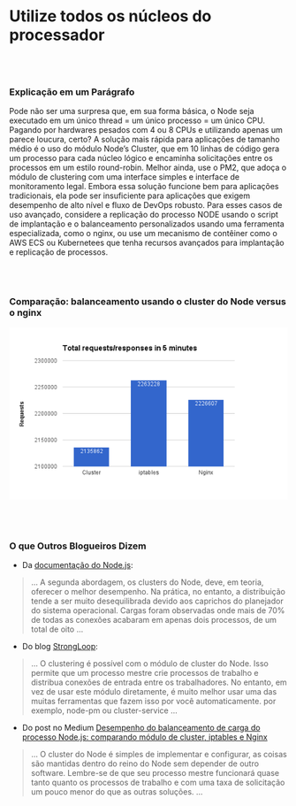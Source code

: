 # Utilize todos os núcleos do processador

<br/><br/>

### Explicação em um Parágrafo

Pode não ser uma surpresa que, em sua forma básica, o Node seja executado em um único thread = um único processo = um único CPU. Pagando por hardwares pesados ​​com 4 ou 8 CPUs e utilizando apenas um parece loucura, certo? A solução mais rápida para aplicações de tamanho médio é o uso do módulo Node’s Cluster, que em 10 linhas de código gera um processo para cada núcleo lógico e encaminha solicitações entre os processos em um estilo round-robin. Melhor ainda, use o PM2, que adoça o módulo de clustering com uma interface simples e interface de monitoramento legal. Embora essa solução funcione bem para aplicações tradicionais, ela pode ser insuficiente para aplicações que exigem desempenho de alto nível e fluxo de DevOps robusto. Para esses casos de uso avançado, considere a replicação do processo NODE usando o script de implantação e o balanceamento personalizados usando uma ferramenta especializada, como o nginx, ou use um mecanismo de contêiner como o AWS ECS ou Kubernetees que tenha recursos avançados para implantação e replicação de processos.

<br/><br/>

### Comparação: balanceamento usando o cluster do Node versus o nginx

![Balanceamento usando o cluster do Node versus o nginx](../../assets/images/utilizecpucores1.png "Balanceamento usando o cluster do Node versus o nginx")

<br/><br/>

### O que Outros Blogueiros Dizem

* Da [documentação do Node.js](https://nodejs.org/api/cluster.html#cluster_how_it_works):
> ... A segunda abordagem, os clusters do Node, deve, em teoria, oferecer o melhor desempenho. Na prática, no entanto, a distribuição tende a ser muito desequilibrada devido aos caprichos do planejador do sistema operacional. Cargas foram observadas onde mais de 70% de todas as conexões acabaram em apenas dois processos, de um total de oito ...

* Do blog [StrongLoop](https://strongloop.com/strongblog/best-practices-for-express-in-production-part-two-performance-and-reliability/):
> ... O clustering é possível com o módulo de cluster do Node. Isso permite que um processo mestre crie processos de trabalho e distribua conexões de entrada entre os trabalhadores. No entanto, em vez de usar este módulo diretamente, é muito melhor usar uma das muitas ferramentas que fazem isso por você automaticamente. por exemplo, node-pm ou cluster-service ...

* Do post no Medium [Desempenho do balanceamento de carga do processo Node.js: comparando módulo de cluster, iptables e Nginx](https://medium.com/@fermads/node-js-process-load-balancing-comparing-cluster-iptables-and-nginx-6746aaf38272)
> ... O cluster do Node é simples de implementar e configurar, as coisas são mantidas dentro do reino do Node sem depender de outro software. Lembre-se de que seu processo mestre funcionará quase tanto quanto os processos de trabalho e com uma taxa de solicitação um pouco menor do que as outras soluções. ...
